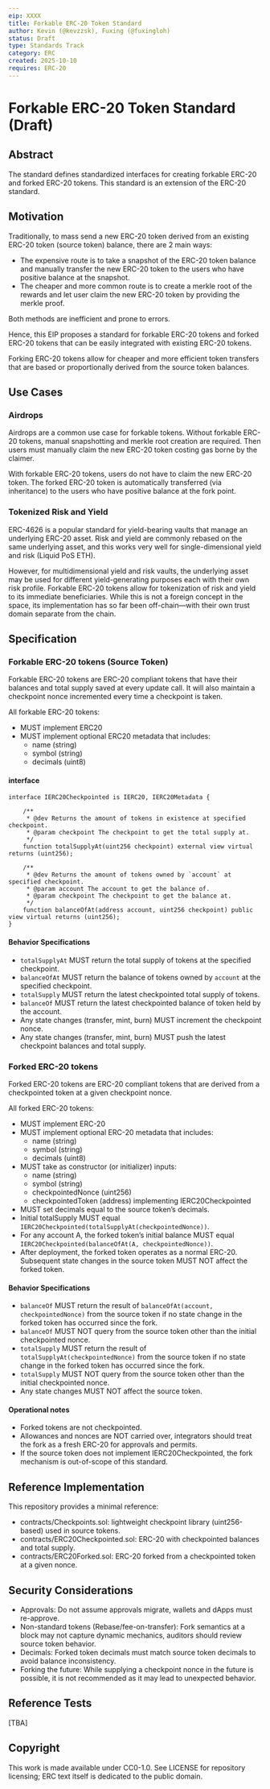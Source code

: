 ```yaml
---
eip: XXXX
title: Forkable ERC-20 Token Standard
author: Kevin (@kevzzsk), Fuxing (@fuxingloh)
status: Draft
type: Standards Track
category: ERC
created: 2025-10-10
requires: ERC-20
---
```


# Forkable ERC-20 Token Standard (Draft)

## Abstract

The standard defines standardized interfaces for creating forkable ERC-20 and forked ERC-20 tokens. This standard is an extension of the ERC-20 standard.

## Motivation

Traditionally,
to mass send a new ERC-20 token derived from an existing ERC-20 token (source token) balance, there are 2 main ways:
- The expensive route is to take a snapshot of the ERC-20 token balance and manually transfer the new ERC-20 token to the users who have positive balance at the snapshot.
- The cheaper and more common route is to create a merkle root of the rewards and let user claim the new ERC-20 token by providing the merkle proof.

Both methods are inefficient and prone to errors.

Hence, this EIP proposes a standard for forkable ERC-20 tokens and forked ERC-20 tokens that can be easily integrated with existing ERC-20 tokens.

Forking ERC-20 tokens allow for cheaper and more efficient token transfers that are based or proportionally derived from the source token balances.

## Use Cases

### Airdrops

Airdrops are a common use case for forkable tokens.
Without forkable ERC-20 tokens, manual snapshotting and merkle root creation are required.
Then users must manually claim the new ERC-20 token costing gas borne by the claimer.

With forkable ERC-20 tokens, users do not have to claim the new ERC-20 token.
The forked ERC-20 token is automatically transferred (via inheritance) to the users who have positive balance at the fork point.

### Tokenized Risk and Yield

ERC-4626 is a popular standard for yield-bearing vaults that manage an underlying ERC-20 asset.
Risk and yield are commonly rebased on the same underlying asset, and this works very well for single-dimensional yield and risk (Liquid PoS ETH).

However, for multidimensional yield and risk vaults, 
the underlying asset may be used for different yield-generating purposes each with their own risk profile.
Forkable ERC-20 tokens allow for tokenization of risk and yield to its immediate beneficiaries. 
While this is not a foreign concept in the space, its implementation has so far been off-chain—with their own trust domain separate from the chain.  

## Specification

### Forkable ERC-20 tokens (Source Token)

Forkable ERC-20 tokens are ERC-20 compliant tokens that have their balances and total supply saved at every update call.
It will also maintain a checkpoint nonce incremented every time a checkpoint is taken.

All forkable ERC-20 tokens:
- MUST implement ERC20
- MUST implement optional ERC20 metadata that includes:
  - name (string)
  - symbol (string)
  - decimals (uint8)

#### interface

```solidity
interface IERC20Checkpointed is IERC20, IERC20Metadata {

    /**
     * @dev Returns the amount of tokens in existence at specified checkpoint.
     * @param checkpoint The checkpoint to get the total supply at.
     */
    function totalSupplyAt(uint256 checkpoint) external view virtual returns (uint256);

    /**
     * @dev Returns the amount of tokens owned by `account` at specified checkpoint.
     * @param account The account to get the balance of.
     * @param checkpoint The checkpoint to get the balance at.
     */
    function balanceOfAt(address account, uint256 checkpoint) public view virtual returns (uint256);
}
```

#### Behavior Specifications

- `totalSupplyAt` MUST return the total supply of tokens at the specified checkpoint.
- `balanceOfAt` MUST return the balance of tokens owned by `account` at the specified checkpoint.
- `totalSupply` MUST return the latest checkpointed total supply of tokens.
- `balanceOf` MUST return the latest checkpointed balance of token held by the account.
- Any state changes (transfer, mint, burn) MUST increment the checkpoint nonce.
- Any state changes (transfer, mint, burn) MUST push the latest checkpoint balances and total supply.

### Forked ERC-20 tokens

Forked ERC-20 tokens are ERC-20 compliant tokens that are derived from a checkpointed token at a given checkpoint nonce.

All forked ERC-20 tokens:

- MUST implement ERC-20
- MUST implement optional ERC-20 metadata that includes:
  - name (string)
  - symbol (string)
  - decimals (uint8)
- MUST take as constructor (or initializer) inputs:
  - name (string)
  - symbol (string)
  - checkpointedNonce (uint256)
  - checkpointedToken (address) implementing IERC20Checkpointed
- MUST set decimals equal to the source token’s decimals.
- Initial totalSupply MUST equal `IERC20Checkpointed(totalSupplyAt(checkpointedNonce))`.
- For any account A, the forked token’s initial balance MUST equal
  `IERC20Checkpointed(balanceOfAt(A, checkpointedNonce))`.
- After deployment, the forked token operates as a normal ERC-20. Subsequent state changes in the source token MUST NOT affect the forked token.

#### Behavior Specifications

- `balanceOf` MUST return the result of
  `balanceOfAt(account, checkpointedNonce)` from the source token if no state change in the forked token has occurred since the fork.
- `balanceOf` MUST NOT query from the source token other than the initial checkpointed nonce.
- `totalSupply` MUST return the result of
  `totalSupplyAt(checkpointedNonce)` from the source token if no state change in the forked token has occurred since the fork.
- `totalSupply` MUST NOT query from the source token other than the initial checkpointed nonce.
- Any state changes MUST NOT affect the source token.

#### Operational notes

- Forked tokens are not checkpointed.
- Allowances and nonces are NOT carried over, integrators should treat the fork as a fresh ERC-20 for approvals and permits.
- If the source token does not implement IERC20Checkpointed, the fork mechanism is out-of-scope of this standard.

## Reference Implementation

This repository provides a minimal reference:

- contracts/Checkpoints.sol: lightweight checkpoint library (uint256-based) used in source tokens.
- contracts/ERC20Checkpointed.sol: ERC-20 with checkpointed balances and total supply.
- contracts/ERC20Forked.sol: ERC-20 forked from a checkpointed token at a given nonce.

## Security Considerations

- Approvals: Do not assume approvals migrate, wallets and dApps must re-approve.
- Non-standard tokens (Rebase/fee-on-transfer): Fork semantics at a block may not capture dynamic mechanics, auditors should review source token behavior.
- Decimals: Forked token decimals must match source token decimals to avoid balance inconsistency.
- Forking the future: While supplying a checkpoint nonce in the future is possible, it is not recommended as it may lead to unexpected behavior.

## Reference Tests

[TBA]

## Copyright

This work is made available under CC0-1.0. See LICENSE for repository licensing;
ERC text itself is dedicated to the public domain.

